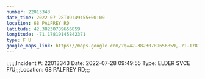 ```yaml
---
number: 22013343
date_time: 2022-07-28T09:49:55+00:00
location: 68 PALFREY RD
latitude: 42.38230789656859
longitude: -71.17819145842371
type: F U
google_maps_link: https://maps.google.com/?q=42.38230789656859,-71.17819145842371
---
```


;;;;;;Incident #: 22013343   Date: 2022-07-28 09:49:55   Type: ELDER SVCE F/U;;;Location: 68 PALFREY RD;;;
